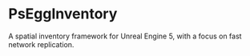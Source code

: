 # PsEggInventory
A spatial inventory framework for Unreal Engine 5, with a focus on fast network replication.
